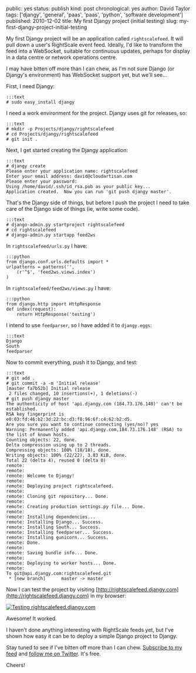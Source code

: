 public: yes
status: publish
kind: post
chronological: yes
author: David Taylor
tags: ['djangy', 'general', 'paas', 'paas', 'python', 'software development']
published: 2010-12-02
title: My first Djangy project (initial testing)
slug: my-first-djangy-project-initial-testing

My first Djangy project will be an application called `rightscalefeed`. It will pull down a user's RightScale event feed. Ideally, I'd like to transform the feed into a WebSocket, suitable for continuous updates, perhaps for display in a data centre or network operations centre.

I may have bitten off more than I can chew, as I'm not sure Django (or Djangy's environment) has WebSocket support yet, but we'll see...

First, I need Djangy:


    :::text
    # sudo easy_install djangy


I need a work environment for the project. Djangy uses git for releases, so:


    :::text
    # mkdir -p Projects/djangy/rightscalefeed
    # cd Projects/djangy/rightscalefeed
    # git init .


Next, I get started creating the Djangy application:


    :::text
    # djangy create
    Please enter your application name: rightscalefeed  
    Enter your email address: david@cloudartisan.com
    Please enter your password:  
    Using /home/david/.ssh/id_rsa.pub as your public key...  
    Application created.  Now you can run 'git push djangy master'.


That's the Djangy side of things, but before I push the project I need to take care of the Django side of things (ie, write some code).


    :::text
    # django-admin.py startproject rightscalefeed
    # cd rightscalefeed
    # django-admin.py startapp feed2ws


In `rightscalefeed/urls.py` I have:



    :::python
    from django.conf.urls.defaults import *  
    urlpatterns = patterns('',
        (r'^$', 'feed2ws.views.index')
    )



In `rightscalefeed/feed2ws/views.py` I have:



    :::python
    from django.http import HttpResponse  
    def index(request):
        return HttpResponse('testing')



I intend to use `feedparser`, so I have added it to `djangy.eggs`:


    :::text
    Django
    South
    feedparser


Now to commit everything, push it to Djangy, and test:


    :::text
    # git add .
    # git commit -a -m 'Initial release'
    [master fa7b52b] Initial release
     2 files changed, 10 insertions(+), 1 deletions(-)
    # git push djangy master
    The authenticity of host 'api.djangy.com (184.73.176.148)' can't be established.
    RSA key fingerprint is e0:03:fd:46:b2:3d:22:bc:d3:f8:96:6f:c4:62:b2:d5.
    Are you sure you want to continue connecting (yes/no)? yes
    Warning: Permanently added 'api.djangy.com,184.73.176.148' (RSA) to the list of known hosts.
    Counting objects: 22, done.
    Delta compression using up to 2 threads.
    Compressing objects: 100% (18/18), done.
    Writing objects: 100% (22/22), 3.83 KiB, done.
    Total 22 (delta 4), reused 0 (delta 0)
    remote: 
    remote: 
    remote: Welcome to Djangy!
    remote: 
    remote: Deploying project rightscalefeed.
    remote: 
    remote: Cloning git repository... Done.
    remote: 
    remote: Creating production settings.py file... Done.
    remote: 
    remote: Installing dependencies...
    remote: Installing Django... Success.
    remote: Installing South... Success.
    remote: Installing feedparser... Success.
    remote: Installing gunicorn... Success.
    remote: Done.
    remote: 
    remote: Saving bundle info... Done.
    remote: 
    remote: Deploying to worker hosts... Done.
    remote: 
    To git@api.djangy.com:rightscalefeed.git
     * [new branch]      master -> master


Now I can test the project by visiting [http://rightscalefeed.djangy.com](http://rightscalefeed.djangy.com) in my browser:

[![Testing rightscalefeed.djangy.com](/media/img/2010/11/rightscalefeed.djangy.com-testing-300x174.png)](/media/img/2010/11/rightscalefeed.djangy.com-testing.png)

Awesome! It worked.

I haven't done anything interesting with RightScale feeds yet, but I've shown how easy it can be to deploy a simple Django project to Djangy.

Stay tuned to see if I've bitten off more than I can chew. [Subscribe to my feed](http://feedburner.google.com/cloudartisan) and [follow me on Twitter](http://twitter.com/davidltaylor). It's free.

Cheers!
